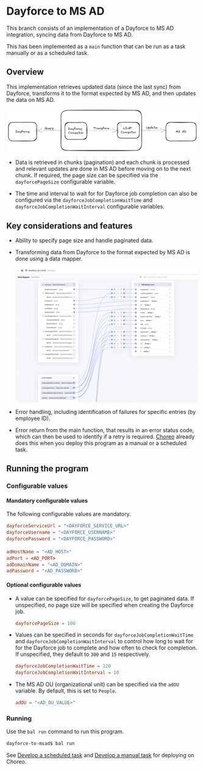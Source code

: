# Dayforce to MS AD

This branch consists of an implementation of a Dayforce to MS AD integration, syncing data from Dayforce to MS AD.

This has been implemented as a `main` function that can be run as a task manually or as a scheduled task.

## Overview

This implementation retrieves updated data (since the last sync) from Dayforce, transforms it to the format expected by MS AD, and then updates the data on MS AD. 

![Dayforce to MS AD](./resources/dayforce_to_msad.png)

- Data is retrieved in chunks (pagination) and each chunk is processed and relevant updates are done in MS AD before moving on to the next chunk. If required, the page size can be specified via the `dayforcePageSize` configurable variable.

- The time and interval to wait for for Dayforce job completion can also be configured via the `dayforceJobCompletionWaitTime` and `dayforceJobCompletionWaitInterval` configurable variables.

## Key considerations and features

- Ability to specify page size and handle paginated data.

- Transforming data from Dayforce to the format expected by MS AD is done using a data mapper.

    ![Data mapper](./resources/data_mapper.png)

- Error handling, including identification of failures for specific entries (by employee ID).

- Error return from the main function, that results in an error status code, which can then be used to identify if a retry is required. [Choreo](https://wso2.com/choreo/) already does this when you deploy this program as a manual or a scheduled task.

## Running the program

### Configurable values

#### Mandatory configurable values

The following configurable values are mandatory.

```toml
dayforceServiceUrl = "<DAYFORCE_SERVICE_URL>"
dayforceUsername = "<DAYFORCE_USERNAME>"
dayforcePassword = "<DAYFORCE_PASSWORD>"

adHostName = "<AD_HOST>"
adPort = <AD_PORT>
adDomainName = "<AD_DOMAIN>"
adPassword = "<AD_PASSWORD>"
```

#### Optional configurable values

- A value can be specified for `dayforcePageSize`, to get paginated data. If unspecified, no page size will be specified when creating the Dayforce job.

    ```toml
    dayforcePageSize = 100
    ```

- Values can be specified in seconds for `dayforceJobCompletionWaitTime` and `dayforceJobCompletionWaitInterval` to control how long to wait for for the Dayforce job to complete and how often to check for completion. If unspecified, they default to `300` and `15` respectively.

    ```toml
    dayforceJobCompletionWaitTime = 120
    dayforceJobCompletionWaitInterval = 10
    ```

- The MS AD OU (organizational unit) can be specified via the `adOU` variable. By default, this is set to `People`.

    ```toml
    adOU = "<AD_OU_VALUE>"
    ```

### Running

Use the `bal run` command to run this program.

```cmd
dayforce-to-msad$ bal run
```

See [Develop a scheduled task](https://wso2.com/choreo/docs/develop-components/develop-integrations/develop-a-scheduled-task/) and [Develop a manual task](https://wso2.com/choreo/docs/develop-components/develop-integrations/develop-a-manual-task/) for deploying on Choreo.
